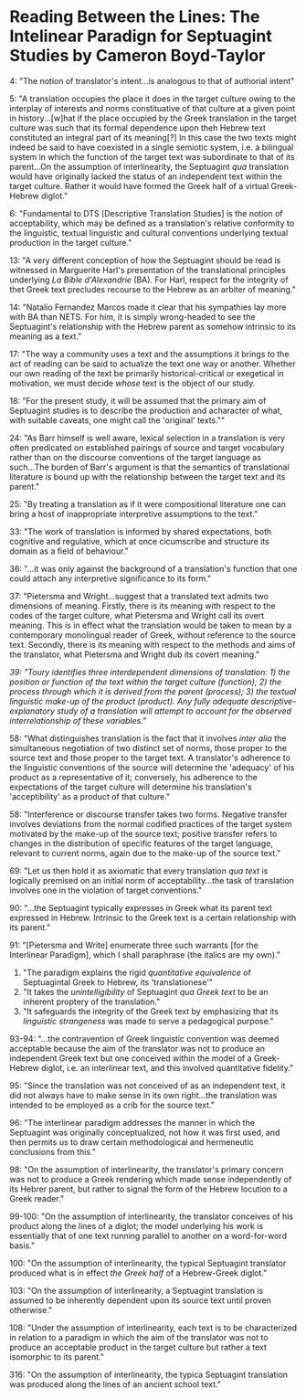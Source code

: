 # Reading Between the Lines: The Intelinear Paradign for Septuagint Studies by Cameron Boyd-Taylor

4: "The notion of translator's intent...is analogous to that of authorial intent"

5: "A translation occupies the place it does in the target culture owing to the interplay of interests and norms constituative of that culture at a given point in history...[w]hat if the place occupied by the Greek translation in the target culture was such that its formal dependence upon theh Hebrew text constituted an integral part of its meaning[?] In this case the two texts might indeed be said to have coexisted in a single semiotic system, i.e. a bilingual system in which the function of the target text was subordinate to that of its parent...On the assumption of interlinearity, the Septuagint _qua_ translation would have originally lacked the status of an independent text within the target culture. Rather it would have formed the Greek half of a virtual Greek-Hebrew diglot."

6: "Fundamental to DTS [Descriptive Translation Studies] is the notion of acceptability, which may be defined as a translation's relative conformity to the linguistic, textual linguistic and cultural conventions underlying textual production in the target culture."

13: "A very different conception of how the Septuagint should be read is witnessed in Marguerite Harl's presentation of the translational principles underlying _La Bible d'Alexandrie_ (BA). For Harl, respect for the integrity of thet Greek text precludes recourse to the Hebrew as an arbiter of meaning."

14: "Natalio Fernandez Marcos made it clear that his sympathies lay more with BA than NETS. For him, it is simply wrong-headed to see the Septuagint's relationship with the Hebrew parent as somehow intrinsic to its meaning as a text."

17: "The way a community uses a text and the assumptions it brings to the act of reading can be said to actualize the text one way or another. Whether our own reading of the text be primarily historical-critical or exegetical in motivation, we must decide _whose_ text is the object of our study.

18: "For the present study, it will be assumed that the primary aim of Septuagint studies is to describe the production and acharacter of what, with suitable caveats, one might call the 'original' texts.""

24: "As Barr himself is well aware, lexical selection in a translation is very often predicated on established pairings of source and target vocabulary rather than on the discourse conventions of the target language as such...The burden of Barr's argument is that the semantics of translational literature is bound up with the relationship between the target text and its parent."

25: "By treating a translation as if it were compositional literature one can bring a host of inappropriate interpretive assumptions to the text."

33: "The work of translation is informed by shared expectations, both cognitive and regulative, which at once cicumscribe and structure its domain as a field of behaviour."

36: "...it was only against the background of a translation's function that one could attach any interpretive significance to its form."

37: "Pietersma and Wright...suggest that a translated text admits two dimensions of meaning. Firstly, there is its meaning with respect to the codes of the target culture, what Pietersma and Wright call its overt meaning. This is in effect what the translation would be taken to mean by a contemporary monolingual reader of Greek, without reference to the source text. Secondly, there is its meaning with respect to the methods and aims of the translator, what Pietersma and Wright dub its covert meaning."

*39: "Toury identifies three interdependent dimensions of translation: 1) the position or function of the text within the target culture (function); 2) the process through which it is derived from the parent (process); 3) the textual linguistic make-up of the product (product). Any fully adequate descriptive-explanatory study of a translation will attempt to account for the observed interrelationship of these variables."*

58: "What distinguishes translation is the fact that it involves _inter alia_ the simultaneous negotiation of two distinct set of norms, those proper to the source text and those proper to the target text. A translator's adherence to the linguistic conventions of the source will determine the 'adequacy' of his product as a representative of it; conversely, his adherence to the expectations of the target culture will determine his translation's 'acceptibility' as a product of that culture."

58: "Interference or discourse transfer takes two forms. Negative transfer involves deviations from the normal codified practices of the target system motivated by the make-up of the source text; positive transfer refers to changes in the distribution of specific features of the target language, relevant to current norms, again due to the make-up of the source text."

69: "Let us then hold it as axiomatic that every translation _qua text_ is logically premised on an initial norm of acceptability...the task of translation involves one in the violation of target conventions."

90: "...the Septuagint typically expresses in Greek what its parent text expressed in Hebrew. Intrinsic to the Greek text is a certain relationship with its parent."

91: "[Pietersma and Write] enumerate three such warrants [for the Interlinear Paradigm], which I shall paraphrase (the italics are my own)."
1) "The paradigm explains the rigid _quantitative equivalence_ of Septuagintal Greek to Hebrew, its 'translationese'"
2) "It takes the _unintelligibility_ of Septuagint _qua Greek text_ to be an inherent proptery of the translation."
3) "It safeguards the integrity of the Greek text by emphasizing that its _linguistic strangeness_ was made to serve a pedagogical purpose."

93-94: "...the contravention of Greek linguistic convention was deemed acceptable because the aim of the translator was not to produce an independent Greek text but one conceived within the model of a Greek-Hebrew diglot, i.e. an interlinear text, and this involved quantitative fidelity."

95: "Since the translation was not conceived of as an independent text, it did not always have to make sense in its own right...the translation was intended to be employed as a crib for the source text."

96: "The interlinear paradigm addresses the manner in which the Septuagint was originally conceptualized, not how it was first used, and then permits us to draw certain methodological and hermeneutic conclusions from this."

98: "On the assumption of interlinearity, the translator's primary concern was not to produce a Greek rendering which made sense independently of its Hebrer parent, but rather to signal the form of the Hebrew locution to a Greek reader."

99-100: "On the assumption of interlinearity, the translator conceives of his product along the lines of a diglot; the model underlying his work is essentially that of one text running parallel to another on a word-for-word basis."

100: "On the assumption of interlinearity, the typical Septuagint translator produced what is in effect _the Greek half_ of a Hebrew-Greek diglot."

103: "On the assumption of interlinearity, a Septuagint translation is assumed to be inherently dependent upon its source text until proven otherwise."

108: "Under the assumption of interlinearity, each text is to be characterized in relation to a paradigm in which the aim of the translator was not to produce an acceptable product in the target culture but rather a text isomorphic to its parent."

316: "On the assumption of interlinearity, the typica Septuagint translation was produced along the lines of an ancient school text."
